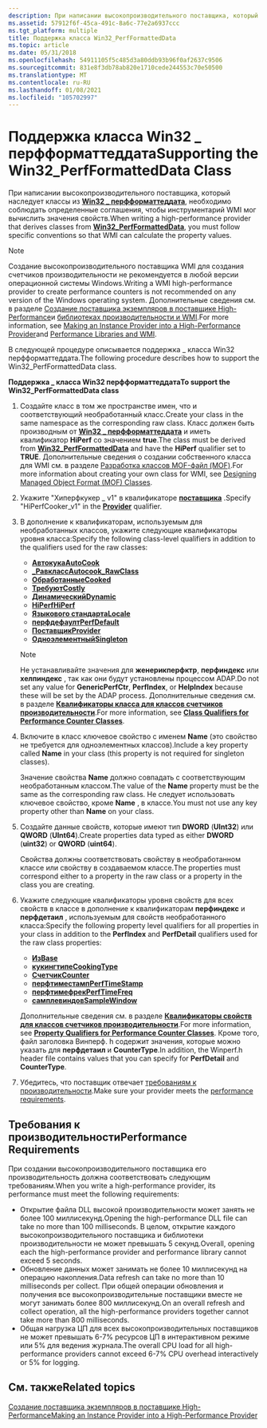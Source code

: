 ```yaml
---
description: При написании высокопроизводительного поставщика, который наследует классы из Win32 \_ перфформаттеддата, необходимо соблюдать определенные соглашения, чтобы инструментарий WMI мог вычислить значения свойств.
ms.assetid: 57912f6f-45ca-491c-8a6c-77e2a6937ccc
ms.tgt_platform: multiple
title: Поддержка класса Win32_PerfFormattedData
ms.topic: article
ms.date: 05/31/2018
ms.openlocfilehash: 54911105f5c485d3a80ddb93b96f0af2637c9506
ms.sourcegitcommit: 831e8f3db78ab820e1710cede244553c70e50500
ms.translationtype: MT
ms.contentlocale: ru-RU
ms.lasthandoff: 01/08/2021
ms.locfileid: "105702997"
---
```

# <a name="supporting-the-win32_perfformatteddata-class"></a><span data-ttu-id="7e29c-103">Поддержка класса Win32 \_ перфформаттеддата</span><span class="sxs-lookup"><span data-stu-id="7e29c-103">Supporting the Win32\_PerfFormattedData Class</span></span>

<span data-ttu-id="7e29c-104">При написании высокопроизводительного поставщика, который наследует классы из [**Win32 \_ перфформаттеддата**](/windows/desktop/CIMWin32Prov/win32-perfformatteddata), необходимо соблюдать определенные соглашения, чтобы инструментарий WMI мог вычислить значения свойств.</span><span class="sxs-lookup"><span data-stu-id="7e29c-104">When writing a high-performance provider that derives classes from [**Win32\_PerfFormattedData**](/windows/desktop/CIMWin32Prov/win32-perfformatteddata), you must follow specific conventions so that WMI can calculate the property values.</span></span>

> [!Note]  
> <span data-ttu-id="7e29c-105">Создание высокопроизводительного поставщика WMI для создания счетчиков производительности не рекомендуется в любой версии операционной системы Windows.</span><span class="sxs-lookup"><span data-stu-id="7e29c-105">Writing a WMI high-performance provider to create performance counters is not recommended on any version of the Windows operating system.</span></span> <span data-ttu-id="7e29c-106">Дополнительные сведения см. в разделе [Создание поставщика экземпляров в поставщике High-Performance](making-an-instance-provider-into-a-high-performance-provider.md)и [библиотеках производительности и WMI](performance-libraries-and-wmi.md).</span><span class="sxs-lookup"><span data-stu-id="7e29c-106">For more information, see [Making an Instance Provider into a High-Performance Provider](making-an-instance-provider-into-a-high-performance-provider.md)and [Performance Libraries and WMI](performance-libraries-and-wmi.md).</span></span>

 

<span data-ttu-id="7e29c-107">В следующей процедуре описывается поддержка \_ класса Win32 перфформаттеддата.</span><span class="sxs-lookup"><span data-stu-id="7e29c-107">The following procedure describes how to support the Win32\_PerfFormattedData class.</span></span>

<span data-ttu-id="7e29c-108">**Поддержка \_ класса Win32 перфформаттеддата**</span><span class="sxs-lookup"><span data-stu-id="7e29c-108">**To support the Win32\_PerfFormattedData class**</span></span>

1.  <span data-ttu-id="7e29c-109">Создайте класс в том же пространстве имен, что и соответствующий необработанный класс.</span><span class="sxs-lookup"><span data-stu-id="7e29c-109">Create your class in the same namespace as the corresponding raw class.</span></span> <span data-ttu-id="7e29c-110">Класс должен быть производным от [**Win32 \_ перфформаттеддата**](/windows/desktop/CIMWin32Prov/win32-perfformatteddata) и иметь квалификатор **HiPerf** со значением **true**.</span><span class="sxs-lookup"><span data-stu-id="7e29c-110">The class must be derived from [**Win32\_PerfFormattedData**](/windows/desktop/CIMWin32Prov/win32-perfformatteddata) and have the **HiPerf** qualifier set to **TRUE**.</span></span> <span data-ttu-id="7e29c-111">Дополнительные сведения о создании собственного класса для WMI см. в разделе [Разработка классов MOF-файл (MOF)](designing-managed-object-format--mof--classes.md).</span><span class="sxs-lookup"><span data-stu-id="7e29c-111">For more information about creating your own class for WMI, see [Designing Managed Object Format (MOF) Classes](designing-managed-object-format--mof--classes.md).</span></span>
2.  <span data-ttu-id="7e29c-112">Укажите "Хиперфкукер \_ v1" в квалификаторе [**поставщика**](class-qualifiers-for-performance-counter-classes.md) .</span><span class="sxs-lookup"><span data-stu-id="7e29c-112">Specify "HiPerfCooker\_v1" in the [**Provider**](class-qualifiers-for-performance-counter-classes.md) qualifier.</span></span>
3.  <span data-ttu-id="7e29c-113">В дополнение к квалификаторам, используемым для необработанных классов, укажите следующие квалификаторы уровня класса:</span><span class="sxs-lookup"><span data-stu-id="7e29c-113">Specify the following class-level qualifiers in addition to the qualifiers used for the raw classes:</span></span>

    -   [<span data-ttu-id="7e29c-114">**Автокука**</span><span class="sxs-lookup"><span data-stu-id="7e29c-114">**AutoCook**</span></span>](class-qualifiers-for-performance-counter-classes.md)
    -   [<span data-ttu-id="7e29c-115">**\_Равкласс**</span><span class="sxs-lookup"><span data-stu-id="7e29c-115">**Autocook\_RawClass**</span></span>](class-qualifiers-for-performance-counter-classes.md)
    -   [<span data-ttu-id="7e29c-116">**Обработанные**</span><span class="sxs-lookup"><span data-stu-id="7e29c-116">**Cooked**</span></span>](class-qualifiers-for-performance-counter-classes.md)
    -   [<span data-ttu-id="7e29c-117">**Требуют**</span><span class="sxs-lookup"><span data-stu-id="7e29c-117">**Costly**</span></span>](class-qualifiers-for-performance-counter-classes.md)
    -   [<span data-ttu-id="7e29c-118">**Динамический**</span><span class="sxs-lookup"><span data-stu-id="7e29c-118">**Dynamic**</span></span>](dynamic-qualifier.md)
    -   [<span data-ttu-id="7e29c-119">**HiPerf**</span><span class="sxs-lookup"><span data-stu-id="7e29c-119">**HiPerf**</span></span>](class-qualifiers-for-performance-counter-classes.md)
    -   [<span data-ttu-id="7e29c-120">**Языкового стандарта**</span><span class="sxs-lookup"><span data-stu-id="7e29c-120">**Locale**</span></span>](class-qualifiers-for-performance-counter-classes.md)
    -   [<span data-ttu-id="7e29c-121">**перфдефаулт**</span><span class="sxs-lookup"><span data-stu-id="7e29c-121">**PerfDefault**</span></span>](class-qualifiers-for-performance-counter-classes.md)
    -   [<span data-ttu-id="7e29c-122">**Поставщик**</span><span class="sxs-lookup"><span data-stu-id="7e29c-122">**Provider**</span></span>](class-qualifiers-for-performance-counter-classes.md)
    -   [<span data-ttu-id="7e29c-123">**Одноэлементный**</span><span class="sxs-lookup"><span data-stu-id="7e29c-123">**Singleton**</span></span>](standard-wmi-qualifiers.md)

    > [!Note]  
    > <span data-ttu-id="7e29c-124">Не устанавливайте значения для **женерикперфктр**, **перфиндекс** или **хелпиндекс** , так как они будут установлены процессом ADAP.</span><span class="sxs-lookup"><span data-stu-id="7e29c-124">Do not set any value for **GenericPerfCtr**, **PerfIndex**, or **HelpIndex** because these will be set by the ADAP process.</span></span> <span data-ttu-id="7e29c-125">Дополнительные сведения см. в разделе [**Квалификаторы класса для классов счетчиков производительности**](class-qualifiers-for-performance-counter-classes.md).</span><span class="sxs-lookup"><span data-stu-id="7e29c-125">For more information, see [**Class Qualifiers for Performance Counter Classes**](class-qualifiers-for-performance-counter-classes.md).</span></span>

     

4.  <span data-ttu-id="7e29c-126">Включите в класс ключевое свойство с именем **Name** (это свойство не требуется для одноэлементных классов).</span><span class="sxs-lookup"><span data-stu-id="7e29c-126">Include a key property called **Name** in your class (this property is not required for singleton classes).</span></span>

    <span data-ttu-id="7e29c-127">Значение свойства **Name** должно совпадать с соответствующим необработанным классом.</span><span class="sxs-lookup"><span data-stu-id="7e29c-127">The value of the **Name** property must be the same as the corresponding raw class.</span></span> <span data-ttu-id="7e29c-128">Не следует использовать ключевое свойство, кроме **Name** , в классе.</span><span class="sxs-lookup"><span data-stu-id="7e29c-128">You must not use any key property other than **Name** on your class.</span></span>

5.  <span data-ttu-id="7e29c-129">Создайте данные свойств, которые имеют тип **DWORD** (**UInt32**) или **QWORD** (**UInt64**).</span><span class="sxs-lookup"><span data-stu-id="7e29c-129">Create properties data typed as either **DWORD** (**uint32**) or **QWORD** (**uint64**).</span></span>

    <span data-ttu-id="7e29c-130">Свойства должны соответствовать свойству в необработанном классе или свойству в создаваемом классе.</span><span class="sxs-lookup"><span data-stu-id="7e29c-130">The properties must correspond either to a property in the raw class or a property in the class you are creating.</span></span>

6.  <span data-ttu-id="7e29c-131">Укажите следующие квалификаторы уровня свойств для всех свойств в классе в дополнение к квалификаторам **перфиндекс** и **перфдетаил** , используемым для свойств необработанного класса:</span><span class="sxs-lookup"><span data-stu-id="7e29c-131">Specify the following property level qualifiers for all properties in your class in addition to the **PerfIndex** and **PerfDetail** qualifiers used for the raw class properties:</span></span>

    -   [<span data-ttu-id="7e29c-132">**Из**</span><span class="sxs-lookup"><span data-stu-id="7e29c-132">**Base**</span></span>](property-qualifiers-for-performance-counter-classes.md)
    -   [<span data-ttu-id="7e29c-133">**кукингтипе**</span><span class="sxs-lookup"><span data-stu-id="7e29c-133">**CookingType**</span></span>](property-qualifiers-for-performance-counter-classes.md)
    -   [<span data-ttu-id="7e29c-134">**Счетчик**</span><span class="sxs-lookup"><span data-stu-id="7e29c-134">**Counter**</span></span>](property-qualifiers-for-performance-counter-classes.md)
    -   [<span data-ttu-id="7e29c-135">**перфтиместамп**</span><span class="sxs-lookup"><span data-stu-id="7e29c-135">**PerfTimeStamp**</span></span>](property-qualifiers-for-performance-counter-classes.md)
    -   [<span data-ttu-id="7e29c-136">**перфтимефрек**</span><span class="sxs-lookup"><span data-stu-id="7e29c-136">**PerfTimeFreq**</span></span>](property-qualifiers-for-performance-counter-classes.md)
    -   [<span data-ttu-id="7e29c-137">**самплевиндов**</span><span class="sxs-lookup"><span data-stu-id="7e29c-137">**SampleWindow**</span></span>](property-qualifiers-for-performance-counter-classes.md)

    <span data-ttu-id="7e29c-138">Дополнительные сведения см. в разделе [**Квалификаторы свойств для классов счетчиков производительности**](property-qualifiers-for-performance-counter-classes.md).</span><span class="sxs-lookup"><span data-stu-id="7e29c-138">For more information, see [**Property Qualifiers for Performance Counter Classes**](property-qualifiers-for-performance-counter-classes.md).</span></span> <span data-ttu-id="7e29c-139">Кроме того, файл заголовка Винперф. h содержит значения, которые можно указать для **перфдетаил** и **CounterType**.</span><span class="sxs-lookup"><span data-stu-id="7e29c-139">In addition, the Winperf.h header file contains values that you can specify for **PerfDetail** and **CounterType**.</span></span>

7.  <span data-ttu-id="7e29c-140">Убедитесь, что поставщик отвечает [требованиям к производительности](#performance-requirements).</span><span class="sxs-lookup"><span data-stu-id="7e29c-140">Make sure your provider meets the [performance requirements](#performance-requirements).</span></span>

## <a name="performance-requirements"></a><span data-ttu-id="7e29c-141">Требования к производительности</span><span class="sxs-lookup"><span data-stu-id="7e29c-141">Performance Requirements</span></span>

<span data-ttu-id="7e29c-142">При создании высокопроизводительного поставщика его производительность должна соответствовать следующим требованиям.</span><span class="sxs-lookup"><span data-stu-id="7e29c-142">When you write a high-performance provider, its performance must meet the following requirements:</span></span>

-   <span data-ttu-id="7e29c-143">Открытие файла DLL высокой производительности может занять не более 100 миллисекунд.</span><span class="sxs-lookup"><span data-stu-id="7e29c-143">Opening the high-performance DLL file can take no more than 100 milliseconds.</span></span> <span data-ttu-id="7e29c-144">В целом, открытие каждого высокопроизводительного поставщика и библиотеки производительности не может превышать 5 секунд.</span><span class="sxs-lookup"><span data-stu-id="7e29c-144">Overall, opening each the high-performance provider and performance library cannot exceed 5 seconds.</span></span>
-   <span data-ttu-id="7e29c-145">Обновление данных может занимать не более 10 миллисекунд на операцию накопления.</span><span class="sxs-lookup"><span data-stu-id="7e29c-145">Data refresh can take no more than 10 milliseconds per collect.</span></span> <span data-ttu-id="7e29c-146">При общей операции обновления и получения все высокопроизводительные поставщики вместе не могут занимать более 800 миллисекунд.</span><span class="sxs-lookup"><span data-stu-id="7e29c-146">On an overall refresh and collect operation, all the high-performance providers together cannot take more than 800 milliseconds.</span></span>
-   <span data-ttu-id="7e29c-147">Общая нагрузка ЦП для всех высокопроизводительных поставщиков не может превышать 6-7% ресурсов ЦП в интерактивном режиме или 5% для ведения журнала.</span><span class="sxs-lookup"><span data-stu-id="7e29c-147">The overall CPU load for all high-performance providers cannot exceed 6-7% CPU overhead interactively or 5% for logging.</span></span>

## <a name="related-topics"></a><span data-ttu-id="7e29c-148">См. также</span><span class="sxs-lookup"><span data-stu-id="7e29c-148">Related topics</span></span>

<dl> <dt>

[<span data-ttu-id="7e29c-149">Создание поставщика экземпляров в поставщике High-Performance</span><span class="sxs-lookup"><span data-stu-id="7e29c-149">Making an Instance Provider into a High-Performance Provider</span></span>](making-an-instance-provider-into-a-high-performance-provider.md)
</dt> </dl>

 

 
